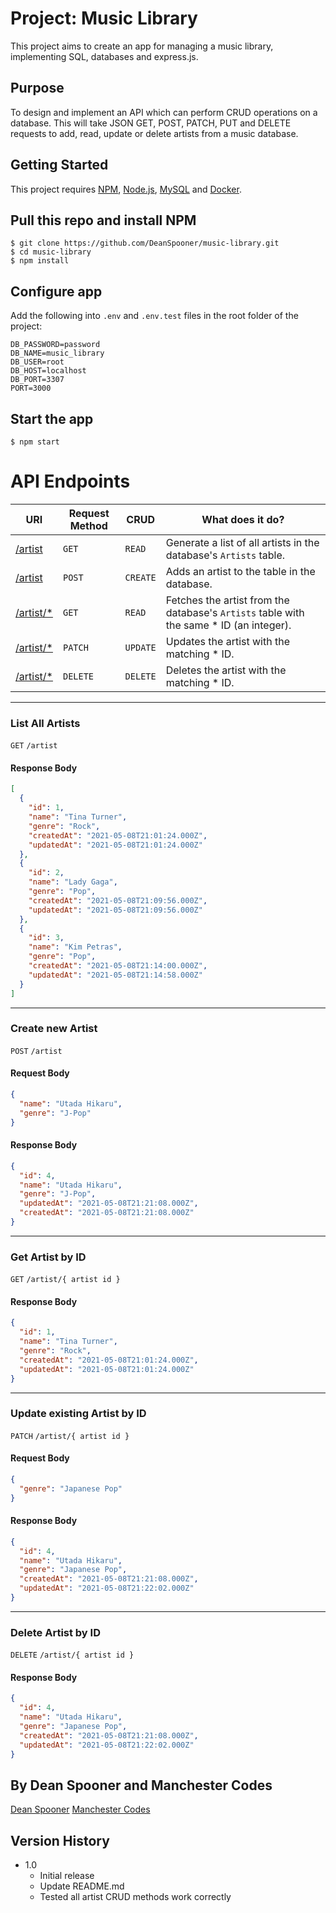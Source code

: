 # Project: Music Library

This project aims to create an app for managing a music library, implementing SQL, databases and express.js.

## Purpose

To design and implement an API which can perform CRUD operations on a database. This will take JSON GET, POST, PATCH, PUT and DELETE requests to add, read, update or delete artists from a music database.

## Getting Started

This project requires [NPM](https://www.npmjs.com/get-npm), [Node.js](https://nodejs.org/en/download/), [MySQL](https://www.mysql.com/) and [Docker](https://www.docker.com/).

## Pull this repo and install NPM

    $ git clone https://github.com/DeanSpooner/music-library.git
    $ cd music-library
    $ npm install

## Configure app

Add the following into `.env` and `.env.test` files in the root folder of the project:

```properties
DB_PASSWORD=password
DB_NAME=music_library
DB_USER=root
DB_HOST=localhost
DB_PORT=3307
PORT=3000
```

## Start the app

    $ npm start

# API Endpoints

| URI                                         | Request Method | CRUD     | What does it do?                                                                         |
| ------------------------------------------- | -------------- | -------- | ---------------------------------------------------------------------------------------- |
| [/artist](#list-all-artists)                | `GET`          | `READ`   | Generate a list of all artists in the database's `Artists` table.                        |
| [/artist](#create-new-artist)               | `POST`         | `CREATE` | Adds an artist to the table in the database.                                             |
| [/artist/\*](#get-artist-by-id)             | `GET`          | `READ`   | Fetches the artist from the database's `Artists` table with the same \* ID (an integer). |
| [/artist/\*](#update-existing-artist-by-id) | `PATCH`        | `UPDATE` | Updates the artist with the matching \* ID.                                              |
| [/artist/\*](#delete-artist-by-id)          | `DELETE`       | `DELETE` | Deletes the artist with the matching \* ID.                                              |

---

### List All Artists

`GET` `/artist`

#### Response Body

```json
[
  {
    "id": 1,
    "name": "Tina Turner",
    "genre": "Rock",
    "createdAt": "2021-05-08T21:01:24.000Z",
    "updatedAt": "2021-05-08T21:01:24.000Z"
  },
  {
    "id": 2,
    "name": "Lady Gaga",
    "genre": "Pop",
    "createdAt": "2021-05-08T21:09:56.000Z",
    "updatedAt": "2021-05-08T21:09:56.000Z"
  },
  {
    "id": 3,
    "name": "Kim Petras",
    "genre": "Pop",
    "createdAt": "2021-05-08T21:14:00.000Z",
    "updatedAt": "2021-05-08T21:14:58.000Z"
  }
]
```

---

### Create new Artist

`POST` `/artist`

#### Request Body

```json
{
  "name": "Utada Hikaru",
  "genre": "J-Pop"
}
```

#### Response Body

```json
{
  "id": 4,
  "name": "Utada Hikaru",
  "genre": "J-Pop",
  "updatedAt": "2021-05-08T21:21:08.000Z",
  "createdAt": "2021-05-08T21:21:08.000Z"
}
```

---

### Get Artist by ID

`GET` `/artist/{ artist id }`

#### Response Body

```json
{
  "id": 1,
  "name": "Tina Turner",
  "genre": "Rock",
  "createdAt": "2021-05-08T21:01:24.000Z",
  "updatedAt": "2021-05-08T21:01:24.000Z"
}
```

---

### Update existing Artist by ID

`PATCH` `/artist/{ artist id }`

#### Request Body

```json
{
  "genre": "Japanese Pop"
}
```

#### Response Body

```json
{
  "id": 4,
  "name": "Utada Hikaru",
  "genre": "Japanese Pop",
  "createdAt": "2021-05-08T21:21:08.000Z",
  "updatedAt": "2021-05-08T21:22:02.000Z"
}
```

---

### Delete Artist by ID

`DELETE` `/artist/{ artist id }`

#### Response Body

```json
{
  "id": 4,
  "name": "Utada Hikaru",
  "genre": "Japanese Pop",
  "createdAt": "2021-05-08T21:21:08.000Z",
  "updatedAt": "2021-05-08T21:22:02.000Z"
}
```

## By Dean Spooner and Manchester Codes

[Dean Spooner](https://github.com/DeanSpooner)
[Manchester Codes](https://github.com/MCRCodes)

## Version History

- 1.0
  - Initial release
  - Update README.md
  - Tested all artist CRUD methods work correctly
